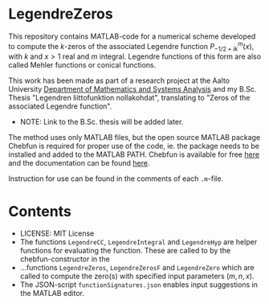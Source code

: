 # LegendreZeros

This repository contains MATLAB-code for a numerical scheme developed to compute the $k$-zeros of the associated Legendre function $P_{-1/2 + ik}^m(x)$, 
with $k$ and $x>1$ real and $m$ integral. Legendre functions of this form are also called Mehler functions or conical functions.

This work has been made as part of a research project at the Aalto University [Department of Mathematics and Systems Analysis](http://math.aalto.fi/en/) and 
my B.Sc. Thesis "Legendren liittofunktion nollakohdat", translating to "Zeros of the associated Legendre function".
* NOTE: Link to the B.Sc. thesis will be added later.

The method uses only MATLAB files, but the open source MATLAB package Chebfun is required for proper use of the code, 
ie. the package needs to be installed and added to the MATLAB PATH. Chebfun is available for free [here](https://www.chebfun.org/) 
and the documentation can be found [here](https://www.chebfun.org/docs/).

Instruction for use can be found in the comments of each ``.m``-file.

# Contents

* LICENSE: MIT License
* The functions ``LegendreCC``, ``LegendreIntegral`` and ``LegendreHyp`` are helper functions for evaluating the function. These are called to by the chebfun-constructor in the
* ...functions ``LegendreZeros``, ``LegendreZerosF`` and ``LegendreZero`` which are called to compute the zero(s) with specified input parameters $(m, n, x)$.
* The JSON-script ``functionSignatures.json`` enables input suggestions in the MATLAB editor.
